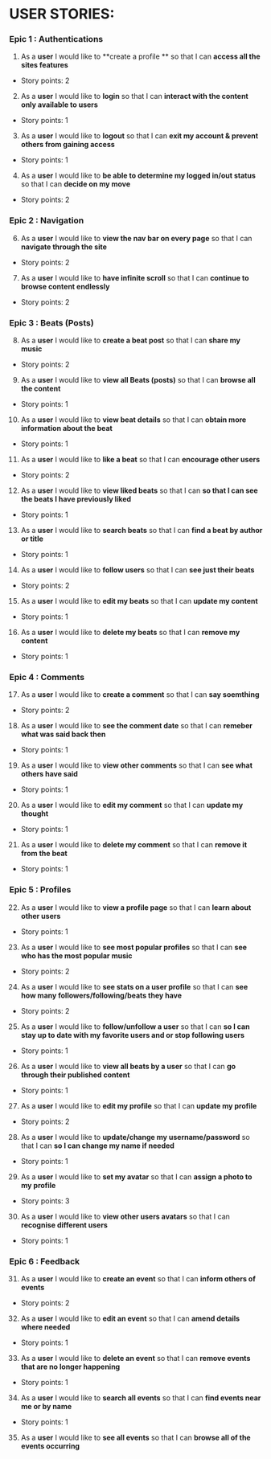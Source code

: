 # USER STORIES:

### Epic 1 : Authentications

1. As a **user** I would like to **create a profile ** so that I can **access all the sites features**

- Story points: 2

2. As a **user** I would like to **login** so that I can **interact with the content only available to users**

- Story points: 1

3. As a **user** I would like to **logout** so that I can **exit my account & prevent others from gaining access**

- Story points: 1

4. As a **user** I would like to **be able to determine my logged in/out status** so that I can **decide on my move**

- Story points: 2

### Epic 2 : Navigation

6. As a **user** I would like to **view the nav bar on every page** so that I can **navigate through the site**

- Story points: 2

7. As a **user** I would like to **have infinite scroll** so that I can **continue to browse content endlessly**

- Story points: 2

### Epic 3 : Beats (Posts)

8. As a **user** I would like to **create a beat post** so that I can **share my music**

- Story points: 2

9. As a **user** I would like to **view all Beats (posts)** so that I can **browse all the content**

- Story points: 1

10. As a **user** I would like to **view beat details** so that I can **obtain more information about the beat**

- Story points: 1

11. As a **user** I would like to **like a beat** so that I can **encourage other users**

- Story points: 2

12. As a **user** I would like to **view liked beats** so that I can **so that I can see the beats I have previously liked**

- Story points: 1

13. As a **user** I would like to **search beats** so that I can **find a beat by author or title**

- Story points: 1

14. As a **user** I would like to **follow users** so that I can **see just their beats**

- Story points: 2

15. As a **user** I would like to **edit my beats** so that I can **update my content**

- Story points: 1

16. As a **user** I would like to **delete my beats** so that I can **remove my content**

- Story points: 1

### Epic 4 : Comments

17. As a **user** I would like to **create a comment** so that I can **say soemthing**

- Story points: 2

18. As a **user** I would like to **see the comment date** so that I can **remeber what was said back then**

- Story points: 1

19. As a **user** I would like to **view other comments** so that I can **see what others have said**

- Story points: 1

20. As a **user** I would like to **edit my comment** so that I can **update my thought**

- Story points: 1

21. As a **user** I would like to **delete my comment** so that I can **remove it from the beat**

- Story points: 1

### Epic 5 : Profiles

22. As a **user** I would like to **view a profile page** so that I can **learn about other users**

- Story points: 1

23. As a **user** I would like to **see most popular profiles** so that I can **see who has the most popular music**

- Story points: 2

24. As a **user** I would like to **see stats on a user profile** so that I can **see how many followers/following/beats they have**

- Story points: 2

25. As a **user** I would like to **follow/unfollow a user** so that I can **so I can stay up to date with my favorite users and or stop following users**

- Story points: 1

26. As a **user** I would like to **view all beats by a user** so that I can **go through their published content**

- Story points: 1

27. As a **user** I would like to **edit my profile** so that I can **update my profile**

- Story points: 2

28. As a **user** I would like to **update/change my username/password** so that I can **so I can change my name if needed**

- Story points: 1

29. As a **user** I would like to **set my avatar** so that I can **assign a photo to my profile**

- Story points: 3

30. As a **user** I would like to **view other users avatars** so that I can **recognise different users**

- Story points: 1

### Epic 6 : Feedback

31. As a **user** I would like to **create an event** so that I can **inform others of events**

- Story points: 2

32. As a **user** I would like to **edit an event** so that I can **amend details where needed**

- Story points: 1

33. As a **user** I would like to **delete an event** so that I can **remove events that are no longer happening**

- Story points: 1

34. As a **user** I would like to **search all events** so that I can **find events near me or by name**

- Story points: 1

35. As a **user** I would like to **see all events** so that I can **browse all of the events occurring**

